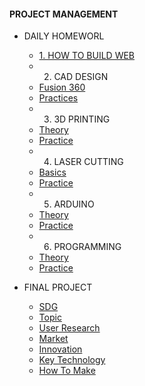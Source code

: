 <!-- 侧边栏 docs/_sidebar.md -->
####        PROJECT MANAGEMENT
- DAILY HOMEWORL
  - [1. HOW TO BUILD WEB](PM/Howtobuild/githubpage.md)
  -  2. CAD DESIGN
    - [Fusion 360](PM/CAD/installcad.md)
    - [Practices](PM/CAD/practicecad.md)
  -  3. 3D PRINTING
    - [Theory](PM/3dprinting/theory.md)
    - [Practice](PM/3dprinting/practice.md)
  -  4. LASER CUTTING
    - [Basics](https://www.nexmaker.com/doc/6laser_cutter/basic.html)
    - [Practice](PM/Lasercutting/practice.md)
  -  5. ARDUINO
    - [Theory](https://www.nexmaker.com/doc/5arduino/arduino_basic.html)
    - [Practice](PM/Arduino/practice.md)
  -  6. PROGRAMMING 
    - [Theory](https://www.nexmaker.com/doc/10Interface-application-programming/processing.html)
    - [Practice](PM/Programming/practice.md)

- FINAL PROJECT
  - [SDG](FINALPROJECT/designgoal.md)
  - [Topic](FINALPROJECT/topic.md)
  - [User Research](FINALPROJECT/user.md)
  - [Market](FINALPROJECT/market.md)
  - [Innovation](FINALPROJECT/innovation.md)
  - [Key Technology](FINALPROJECT/technology.md)
  - [How To Make](FINALPROJECT/howtomake.md)